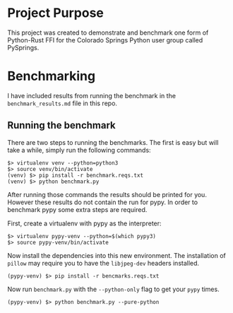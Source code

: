 # Project Purpose
This project was created to demonstrate and benchmark one form of Python-Rust
FFI for the Colorado Springs Python user group called PySprings.

# Benchmarking
I have included results from running the benchmark in the
`benchmark_results.md` file in this repo.

## Running the benchmark
There are two steps to running the benchmarks. The first is easy but will take
a while, simply run the following commands:

```
$> virtualenv venv --python=python3
$> source venv/bin/activate
(venv) $> pip install -r benchmark.reqs.txt
(venv) $> python benchmark.py
```

After running those commands the results should be printed for you. However
these results do not contain the run for pypy. In order to benchmark pypy some
extra steps are required.

First, create a virtualenv with pypy as the interpreter:
```
$> virtualenv pypy-venv --python=$(which pypy3)
$> source pypy-venv/bin/activate
```

Now install the dependencies into this new environment. The installation of
`pillow` may require you to have the `libjpeg-dev` headers installed.
```
(pypy-venv) $> pip install -r bencmarks.reqs.txt
```

Now run `benchmark.py` with the `--python-only` flag to get your `pypy` times.

```
(pypy-venv) $> python benchmark.py --pure-python
```
